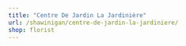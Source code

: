 ```yaml
---
title: "Centre De Jardin La Jardinière"
url: /shawinigan/centre-de-jardin-la-jardiniere/
shop: florist
---
```

